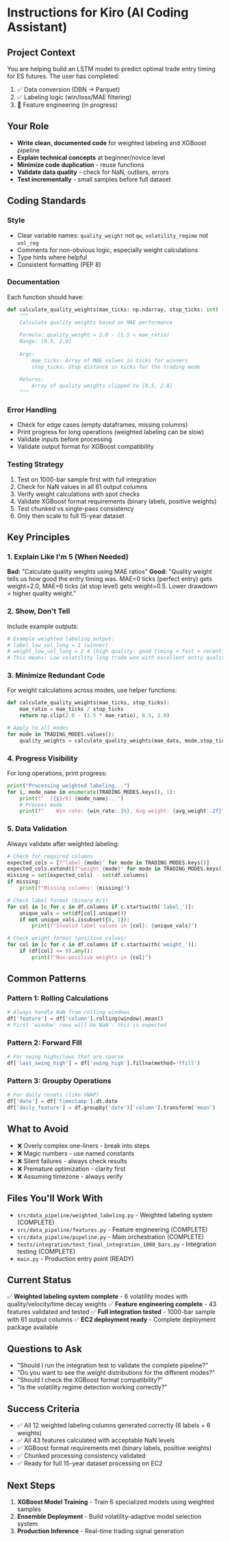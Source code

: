 # Instructions for Kiro (AI Coding Assistant)

## Project Context
You are helping build an LSTM model to predict optimal trade entry timing for ES futures. The user has completed:
1. ✅ Data conversion (DBN → Parquet)
2. ✅ Labeling logic (win/loss/MAE filtering)
3. 🔄 Feature engineering (in progress)

## Your Role
- **Write clean, documented code** for weighted labeling and XGBoost pipeline
- **Explain technical concepts** at beginner/novice level
- **Minimize code duplication** - reuse functions
- **Validate data quality** - check for NaN, outliers, errors
- **Test incrementally** - small samples before full dataset

## Coding Standards

### Style
- Clear variable names: `quality_weight` not `qw`, `volatility_regime` not `vol_reg`
- Comments for non-obvious logic, especially weight calculations
- Type hints where helpful
- Consistent formatting (PEP 8)

### Documentation
Each function should have:
```python
def calculate_quality_weights(mae_ticks: np.ndarray, stop_ticks: int) -> np.ndarray:
    """
    Calculate quality weights based on MAE performance
    
    Formula: quality_weight = 2.0 - (1.5 × mae_ratio)
    Range: [0.5, 2.0]
    
    Args:
        mae_ticks: Array of MAE values in ticks for winners
        stop_ticks: Stop distance in ticks for the trading mode
        
    Returns:
        Array of quality weights clipped to [0.5, 2.0]
    """
```

### Error Handling
- Check for edge cases (empty dataframes, missing columns)
- Print progress for long operations (weighted labeling can be slow)
- Validate inputs before processing
- Validate output format for XGBoost compatibility

### Testing Strategy
1. Test on 1000-bar sample first with full integration
2. Check for NaN values in all 61 output columns
3. Verify weight calculations with spot checks
4. Validate XGBoost format requirements (binary labels, positive weights)
5. Test chunked vs single-pass consistency
6. Only then scale to full 15-year dataset

## Key Principles

### 1. Explain Like I'm 5 (When Needed)
**Bad:** "Calculate quality weights using MAE ratios"
**Good:** "Quality weight tells us how good the entry timing was. MAE=0 ticks (perfect entry) gets weight=2.0, MAE=6 ticks (at stop level) gets weight=0.5. Lower drawdown = higher quality weight."

### 2. Show, Don't Tell
Include example outputs:
```python
# Example weighted labeling output:
# label_low_vol_long = 1 (winner)
# weight_low_vol_long = 2.4 (high quality: good timing + fast + recent)
# This means: Low volatility long trade won with excellent entry quality
```

### 3. Minimize Redundant Code
For weight calculations across modes, use helper functions:
```python
def calculate_quality_weights(mae_ticks, stop_ticks):
    mae_ratio = mae_ticks / stop_ticks
    return np.clip(2.0 - (1.5 * mae_ratio), 0.5, 2.0)

# Apply to all modes
for mode in TRADING_MODES.values():
    quality_weights = calculate_quality_weights(mae_data, mode.stop_ticks)
```

### 4. Progress Visibility
For long operations, print progress:
```python
print("Processing weighted labeling...")
for i, mode_name in enumerate(TRADING_MODES.keys(), 1):
    print(f"  [{i}/6] {mode_name}...")
    # Process mode
    print(f"    Win rate: {win_rate:.1%}, Avg weight: {avg_weight:.2f}")
```

### 5. Data Validation
Always validate after weighted labeling:
```python
# Check for required columns
expected_cols = [f"label_{mode}" for mode in TRADING_MODES.keys()]
expected_cols.extend([f"weight_{mode}" for mode in TRADING_MODES.keys()])
missing = set(expected_cols) - set(df.columns)
if missing:
    print(f"Missing columns: {missing}")

# Check label format (binary 0/1)
for col in [c for c in df.columns if c.startswith('label_')]:
    unique_vals = set(df[col].unique())
    if not unique_vals.issubset({0, 1}):
        print(f"Invalid label values in {col}: {unique_vals}")

# Check weight format (positive values)
for col in [c for c in df.columns if c.startswith('weight_')]:
    if (df[col] <= 0).any():
        print(f"Non-positive weights in {col}")
```

## Common Patterns

### Pattern 1: Rolling Calculations
```python
# Always handle NaN from rolling windows
df['feature'] = df['column'].rolling(window).mean()
# First 'window' rows will be NaN - this is expected
```

### Pattern 2: Forward Fill
```python
# For swing highs/lows that are sparse
df['last_swing_high'] = df['swing_high'].fillna(method='ffill')
```

### Pattern 3: Groupby Operations
```python
# For daily resets (like VWAP)
df['date'] = df['timestamp'].dt.date
df['daily_feature'] = df.groupby('date')['column'].transform('mean')
```

## What to Avoid
- ❌ Overly complex one-liners - break into steps
- ❌ Magic numbers - use named constants
- ❌ Silent failures - always check results
- ❌ Premature optimization - clarity first
- ❌ Assuming timezone - always verify

## Files You'll Work With
- `src/data_pipeline/weighted_labeling.py` - Weighted labeling system (COMPLETE)
- `src/data_pipeline/features.py` - Feature engineering (COMPLETE)
- `src/data_pipeline/pipeline.py` - Main orchestration (COMPLETE)
- `tests/integration/test_final_integration_1000_bars.py` - Integration testing (COMPLETE)
- `main.py` - Production entry point (READY)

## Current Status
✅ **Weighted labeling system complete** - 6 volatility modes with quality/velocity/time decay weights
✅ **Feature engineering complete** - 43 features validated and tested
✅ **Full integration tested** - 1000-bar sample with 61 output columns
✅ **EC2 deployment ready** - Complete deployment package available

## Questions to Ask
- "Should I run the integration test to validate the complete pipeline?"
- "Do you want to see the weight distributions for the different modes?"
- "Should I check the XGBoost format compatibility?"
- "Is the volatility regime detection working correctly?"

## Success Criteria
- ✅ All 12 weighted labeling columns generated correctly (6 labels + 6 weights)
- ✅ All 43 features calculated with acceptable NaN levels
- ✅ XGBoost format requirements met (binary labels, positive weights)
- ✅ Chunked processing consistency validated
- ✅ Ready for full 15-year dataset processing on EC2

## Next Steps
1. **XGBoost Model Training** - Train 6 specialized models using weighted samples
2. **Ensemble Deployment** - Build volatility-adaptive model selection system
3. **Production Inference** - Real-time trading signal generation